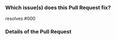 <!-- STEP 1: Give the pull request a meaningful title. -->
### Which issue(s) does this Pull Request fix?
<!-- STEP 2: Replace the "000" with the issue ID this pull request resolves. -->
resolves #000

### Details of the Pull Request
<!-- STEP 3: Add details/comments on the pull request. -->

<!-- STEP 3: If the pull request is in progress, click the down green arrow to select "Create Draft Pull Request", and click the button. If the pull request is ready to be reviewed, click "Create Pull Request" button directly. -->

